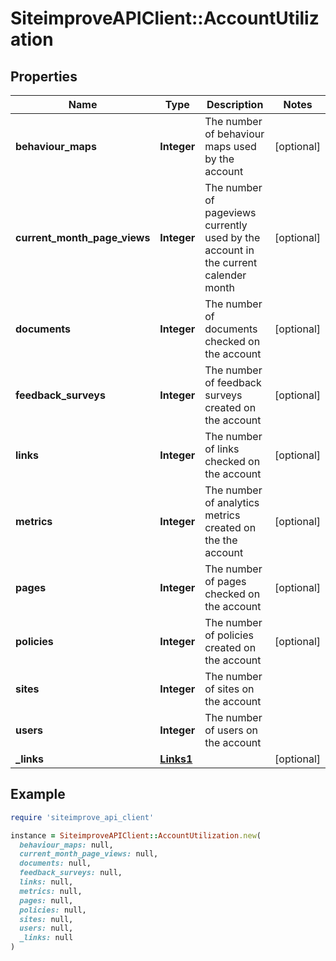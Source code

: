 # SiteimproveAPIClient::AccountUtilization

## Properties

| Name | Type | Description | Notes |
| ---- | ---- | ----------- | ----- |
| **behaviour_maps** | **Integer** | The number of behaviour maps used by the account | [optional] |
| **current_month_page_views** | **Integer** | The number of pageviews currently used by the account in the current calender month | [optional] |
| **documents** | **Integer** | The number of documents checked on the account | [optional] |
| **feedback_surveys** | **Integer** | The number of feedback surveys created on the account | [optional] |
| **links** | **Integer** | The number of links checked on the account | [optional] |
| **metrics** | **Integer** | The number of analytics metrics created on the the account | [optional] |
| **pages** | **Integer** | The number of pages checked on the account | [optional] |
| **policies** | **Integer** | The number of policies created on the account | [optional] |
| **sites** | **Integer** | The number of sites on the account |  |
| **users** | **Integer** | The number of users on the account |  |
| **_links** | [**Links1**](Links1.md) |  | [optional] |

## Example

```ruby
require 'siteimprove_api_client'

instance = SiteimproveAPIClient::AccountUtilization.new(
  behaviour_maps: null,
  current_month_page_views: null,
  documents: null,
  feedback_surveys: null,
  links: null,
  metrics: null,
  pages: null,
  policies: null,
  sites: null,
  users: null,
  _links: null
)
```

